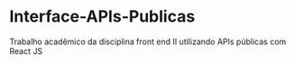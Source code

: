 # Interface-APIs-Publicas
Trabalho acadêmico da disciplina front end II utilizando APIs públicas com React JS
